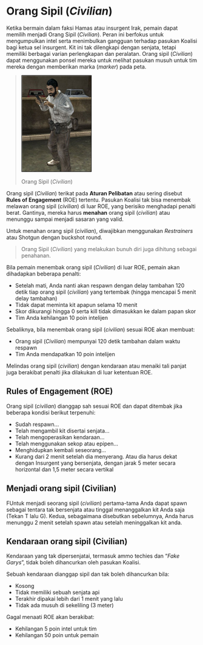 # Orang Sipil (_Civilian_)

Ketika bermain dalam faksi Hamas atau insurgent Irak, pemain dapat memilih menjadi Orang Sipil (_Civilian_). Peran ini berfokus untuk mengumpulkan intel serta menimbulkan gangguan terhadap pasukan Koalisi bagi ketua sel insurgent. Kit ini tak dilengkapi dengan senjata, tetapi memiliki berbagai varian perlengkapan dan peralatan. Orang sipil (_Civilian_) dapat menggunakan ponsel mereka untuk melihat pasukan musuh untuk tim mereka dengan memberikan marka (_marker_) pada peta.

> ![](../assets/civiii.png)
>
> Orang Sipil (_Civilian_)

Orang sipil (_Civilian_) terikat pada **Aturan Pelibatan** atau sering disebut **Rules of Engagement** (ROE) tertentu. Pasukan Koalisi tak bisa menembak melawan orang sipil (_civilian_) di luar ROE, yang berisiko menghadapi penalti berat. Gantinya, mereka harus **menahan** orang sipil (_civilian_) atau menunggu sampai menjadi sasaran yang valid.

Untuk menahan orang sipil (_civilian_), diwajibkan menggunakan _Restrainers_ atau Shotgun dengan buckshot round.

> Orang Sipil (_Civilian_) yang melakukan bunuh diri juga dihitung sebagai penahanan.

Bila pemain menembak orang sipil (_Civilian_) di luar ROE, pemain akan dihadapkan beberapa penalti:

* Setelah mati, Anda nanti akan respawn dengan delay tambahan 120 detik tiap orang sipil (_civilian_) yang tertembak (hingga mencapai 5 menit delay tambahan)
* Tidak dapat meminta kit apapun selama 10 menit
* Skor dikurangi hingga 0 serta kill tidak dimasukkan ke dalam papan skor
* Tim Anda kehilangan 10 poin intelijen

Sebaliknya, bila menembak orang sipil (_civilian_) sesuai ROE akan membuat:

* Orang sipil (_Civilian_) mempunyai 120 detik tambahan dalam waktu respawn
* Tim Anda mendapatkan 10 poin intelijen

Melindas orang sipil (_civilian_) dengan kendaraan atau menaiki tali panjat juga berakibat penalti jika dilakukan di luar ketentuan ROE.

## Rules of Engagement (ROE)

Orang sipil (_civilian_) dianggap sah sesuai ROE dan dapat ditembak jika beberapa kondisi berikut terpenuhi:

* Sudah respawn...
* Telah mengambil kit disertai senjata...
* Telah mengoperasikan kendaraan...
* Telah menggunakan sekop atau epipen...
* Menghidupkan kembali seseorang...
* Kurang dari 2 menit setelah dia menyerang. Atau dia harus dekat dengan Insurgent yang bersenjata, dengan jarak 5 meter secara horizontal dan 1,5 meter secara vertikal

## Menjadi orang sipil (Civilian)

FUntuk menjadi seorang sipil (_civilian_) pertama-tama Anda dapat spawn sebagai tentara tak bersenjata atau tinggal menanggalkan kit Anda saja (Tekan T lalu G). Kedua, sebagaimana disebutkan sebelumnya, Anda harus menunggu 2 menit setelah spawn atau setelah meninggalkan kit anda.

## Kendaraan orang sipil (Civilian)

Kendaraan yang tak dipersenjatai, termasuk ammo techies dan “_Fake Garys_”, tidak boleh dihancurkan oleh pasukan Koalisi.

Sebuah kendaraan dianggap sipil dan tak boleh dihancurkan bila:

* Kosong
* Tidak memiliki sebuah senjata api
* Terakhir dipakai lebih dari 1 menit yang lalu
* Tidak ada musuh di sekeliling (3 meter)

Gagal menaati ROE akan berakibat:

* Kehilangan 5 poin intel untuk tim
* Kehilangan 50 poin untuk pemain
